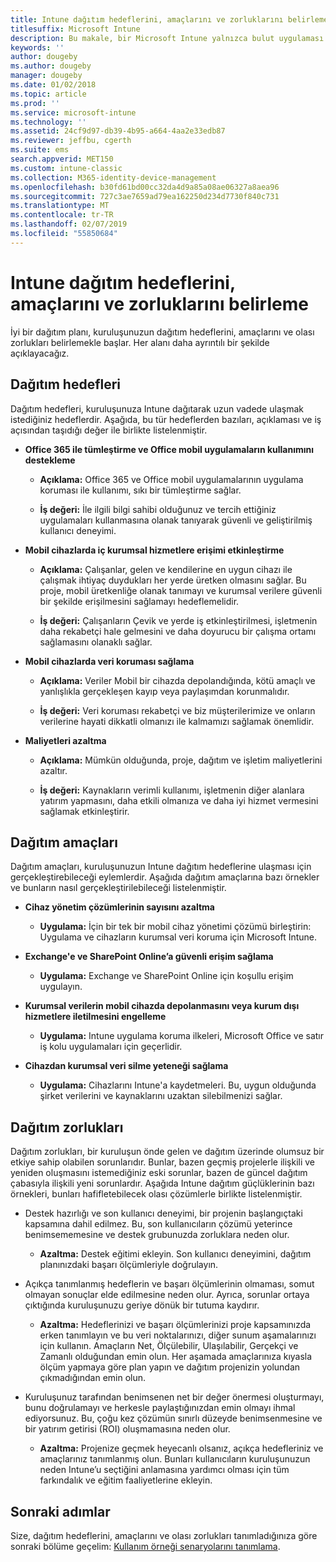 ```yaml
---
title: Intune dağıtım hedeflerini, amaçlarını ve zorluklarını belirleme
titlesuffix: Microsoft Intune
description: Bu makale, bir Microsoft Intune yalnızca bulut uygulaması için dağıtım hedeflerini, amaçlarını ve zorluklarını belirlemeye yardımcı olur.
keywords: ''
author: dougeby
ms.author: dougeby
manager: dougeby
ms.date: 01/02/2018
ms.topic: article
ms.prod: ''
ms.service: microsoft-intune
ms.technology: ''
ms.assetid: 24cf9d97-db39-4b95-a664-4aa2e33edb87
ms.reviewer: jeffbu, cgerth
ms.suite: ems
search.appverid: MET150
ms.custom: intune-classic
ms.collection: M365-identity-device-management
ms.openlocfilehash: b30fd61bd00cc32da4d9a85a08ae06327a8aea96
ms.sourcegitcommit: 727c3ae7659ad79ea162250d234d7730f840c731
ms.translationtype: MT
ms.contentlocale: tr-TR
ms.lasthandoff: 02/07/2019
ms.locfileid: "55850684"
---
```

# <a name="determine-deployment-goals-objectives-and-challenges"></a>Intune dağıtım hedeflerini, amaçlarını ve zorluklarını belirleme

İyi bir dağıtım planı, kuruluşunuzun dağıtım hedeflerini, amaçlarını ve olası zorlukları belirlemekle başlar. Her alanı daha ayrıntılı bir şekilde açıklayacağız.

## <a name="deployment-goals"></a>Dağıtım hedefleri

Dağıtım hedefleri, kuruluşunuza Intune dağıtarak uzun vadede ulaşmak istediğiniz hedeflerdir. Aşağıda, bu tür hedeflerden bazıları, açıklaması ve iş açısından taşıdığı değer ile birlikte listelenmiştir.

-   **Office 365 ile tümleştirme ve Office mobil uygulamaların kullanımını destekleme**

    -   **Açıklama:** Office 365 ve Office mobil uygulamalarının uygulama koruması ile kullanımı, sıkı bir tümleştirme sağlar.

    -   **İş değeri:** İle ilgili bilgi sahibi olduğunuz ve tercih ettiğiniz uygulamaları kullanmasına olanak tanıyarak güvenli ve geliştirilmiş kullanıcı deneyimi.

-   **Mobil cihazlarda iç kurumsal hizmetlere erişimi etkinleştirme**

    -   **Açıklama:** Çalışanlar, gelen ve kendilerine en uygun cihazı ile çalışmak ihtiyaç duydukları her yerde üretken olmasını sağlar. Bu proje, mobil üretkenliğe olanak tanımayı ve kurumsal verilere güvenli bir şekilde erişilmesini sağlamayı hedeflemelidir.

    -   **İş değeri:** Çalışanların Çevik ve yerde iş etkinleştirilmesi, işletmenin daha rekabetçi hale gelmesini ve daha doyurucu bir çalışma ortamı sağlamasını olanaklı sağlar.

-   **Mobil cihazlarda veri koruması sağlama**

    -   **Açıklama:** Veriler Mobil bir cihazda depolandığında, kötü amaçlı ve yanlışlıkla gerçekleşen kayıp veya paylaşımdan korunmalıdır.

    -   **İş değeri:** Veri koruması rekabetçi ve biz müşterilerimize ve onların verilerine hayati dikkatli olmanızı ile kalmamızı sağlamak önemlidir.

-   **Maliyetleri azaltma**

    -   **Açıklama:** Mümkün olduğunda, proje, dağıtım ve işletim maliyetlerini azaltır.

    -    **İş değeri:** Kaynakların verimli kullanımı, işletmenin diğer alanlara yatırım yapmasını, daha etkili olmanıza ve daha iyi hizmet vermesini sağlamak etkinleştirir.

## <a name="deployment-objectives"></a>Dağıtım amaçları

Dağıtım amaçları, kuruluşunuzun Intune dağıtım hedeflerine ulaşması için gerçekleştirebileceği eylemlerdir. Aşağıda dağıtım amaçlarına bazı örnekler ve bunların nasıl gerçekleştirilebileceği listelenmiştir.

-   **Cihaz yönetim çözümlerinin sayısını azaltma**

    -   **Uygulama:** İçin bir tek bir mobil cihaz yönetimi çözümü birleştirin: Uygulama ve cihazların kurumsal veri koruma için Microsoft Intune.

-   **Exchange'e ve SharePoint Online’a güvenli erişim sağlama**

    -   **Uygulama:** Exchange ve SharePoint Online için koşullu erişim uygulayın.

-   **Kurumsal verilerin mobil cihazda depolanmasını veya kurum dışı hizmetlere iletilmesini engelleme**

    -   **Uygulama:** Intune uygulama koruma ilkeleri, Microsoft Office ve satır iş kolu uygulamaları için geçerlidir.

-   **Cihazdan kurumsal veri silme yeteneği sağlama**

    -   **Uygulama:** Cihazlarını Intune'a kaydetmeleri. Bu, uygun olduğunda şirket verilerini ve kaynaklarını uzaktan silebilmenizi sağlar.

## <a name="deployment-challenges"></a>Dağıtım zorlukları

Dağıtım zorlukları, bir kuruluşun önde gelen ve dağıtım üzerinde olumsuz bir etkiye sahip olabilen sorunlarıdır. Bunlar, bazen geçmiş projelerle ilişkili ve yeniden oluşmasını istemediğiniz eski sorunlar, bazen de güncel dağıtım çabasıyla ilişkili yeni sorunlardır. Aşağıda Intune dağıtım güçlüklerinin bazı örnekleri, bunları hafifletebilecek olası çözümlerle birlikte listelenmiştir.

-   Destek hazırlığı ve son kullanıcı deneyimi, bir projenin başlangıçtaki kapsamına dahil edilmez. Bu, son kullanıcıların çözümü yeterince benimsememesine ve destek grubunuzda zorluklara neden olur.

    -   **Azaltma:** Destek eğitimi ekleyin. Son kullanıcı deneyimini, dağıtım planınızdaki başarı ölçümleriyle doğrulayın.

-   Açıkça tanımlanmış hedeflerin ve başarı ölçümlerinin olmaması, somut olmayan sonuçlar elde edilmesine neden olur. Ayrıca, sorunlar ortaya çıktığında kuruluşunuzu geriye dönük bir tutuma kaydırır.

    -   **Azaltma:** Hedeflerinizi ve başarı ölçümlerinizi proje kapsamınızda erken tanımlayın ve bu veri noktalarınızı, diğer sunum aşamalarınızı için kullanın. Amaçların Net, Ölçülebilir, Ulaşılabilir, Gerçekçi ve Zamanlı olduğundan emin olun. Her aşamada amaçlarınıza kıyasla ölçüm yapmaya göre plan yapın ve dağıtım projenizin yolundan çıkmadığından emin olun.

-   Kuruluşunuz tarafından benimsenen net bir değer önermesi oluşturmayı, bunu doğrulamayı ve herkesle paylaştığınızdan emin olmayı ihmal ediyorsunuz. Bu, çoğu kez çözümün sınırlı düzeyde benimsenmesine ve bir yatırım getirisi (ROI) oluşmamasına neden olur.

    -   **Azaltma:** Projenize geçmek heyecanlı olsanız, açıkça hedefleriniz ve amaçlarınız tanımlanmış olun. Bunları kullanıcıların kuruluşunuzun neden Intune’u seçtiğini anlamasına yardımcı olması için tüm farkındalık ve eğitim faaliyetlerine ekleyin.

## <a name="next-steps"></a>Sonraki adımlar

Size, dağıtım hedeflerini, amaçlarını ve olası zorlukları tanımladığınıza göre sonraki bölüme geçelim: [Kullanım örneği senaryolarını tanımlama](planning-guide-scenarios.md).
